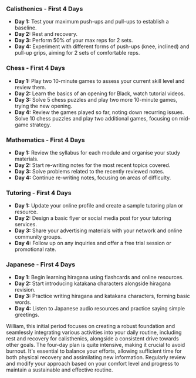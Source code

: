 ### Calisthenics - First 4 Days
- **Day 1:** Test your maximum push-ups and pull-ups to establish a baseline.
- **Day 2:** Rest and recovery.
- **Day 3:** Perform 50% of your max reps for 2 sets.
- **Day 4:** Experiment with different forms of push-ups (knee, inclined) and pull-up grips, aiming for 2 sets of comfortable reps.

### Chess - First 4 Days
- **Day 1:** Play two 10-minute games to assess your current skill level and review them.
- **Day 2:** Learn the basics of an opening for Black, watch tutorial videos.
- **Day 3:** Solve 5 chess puzzles and play two more 10-minute games, trying the new opening.
- **Day 4:** Review the games played so far, noting down recurring issues. Solve 10 chess puzzles and play two additional games, focusing on mid-game strategy.

### Mathematics - First 4 Days
- **Day 1:** Review the syllabus for each module and organise your study materials.
- **Day 2:** Start re-writing notes for the most recent topics covered.
- **Day 3:** Solve problems related to the recently reviewed notes.
- **Day 4:** Continue re-writing notes, focusing on areas of difficulty.

### Tutoring - First 4 Days
- **Day 1:** Update your online profile and create a sample tutoring plan or resource.
- **Day 2:** Design a basic flyer or social media post for your tutoring services.
- **Day 3:** Share your advertising materials with your network and online community groups.
- **Day 4:** Follow up on any inquiries and offer a free trial session or promotional rate.

### Japanese - First 4 Days
- **Day 1:** Begin learning hiragana using flashcards and online resources.
- **Day 2:** Start introducing katakana characters alongside hiragana revision.
- **Day 3:** Practice writing hiragana and katakana characters, forming basic words.
- **Day 4:** Listen to Japanese audio resources and practice saying simple greetings.

William, this initial period focuses on creating a robust foundation and seamlessly integrating various activities into your daily routine, including rest and recovery for calisthenics, alongside a consistent drive towards other goals. The four-day plan is quite intensive, making it crucial to avoid burnout. It's essential to balance your efforts, allowing sufficient time for both physical recovery and assimilating new information. Regularly review and modify your approach based on your comfort level and progress to maintain a sustainable and effective routine.
